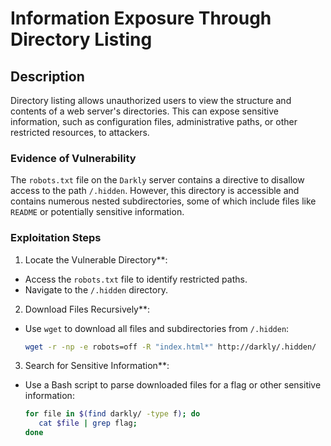 # Information Exposure Through Directory Listing

## Description

Directory listing allows unauthorized users to view the structure and contents of a web server's directories. This can expose sensitive information, such as configuration files, administrative paths, or other restricted resources, to attackers.

### Evidence of Vulnerability

The `robots.txt` file on the `Darkly` server contains a directive to disallow access to the path `/.hidden`. However, this directory is accessible and contains numerous nested subdirectories, some of which include files like `README` or potentially sensitive information.

### Exploitation Steps

1. Locate the Vulnerable Directory**:
- Access the `robots.txt` file to identify restricted paths.
- Navigate to the `/.hidden` directory.

2. Download Files Recursively**:
- Use `wget` to download all files and subdirectories from `/.hidden`:
   ```bash
   wget -r -np -e robots=off -R "index.html*" http://darkly/.hidden/
   ```

3. Search for Sensitive Information**:
- Use a Bash script to parse downloaded files for a flag or other sensitive information:
   ```bash
   for file in $(find darkly/ -type f); do
      cat $file | grep flag;
   done
   ```